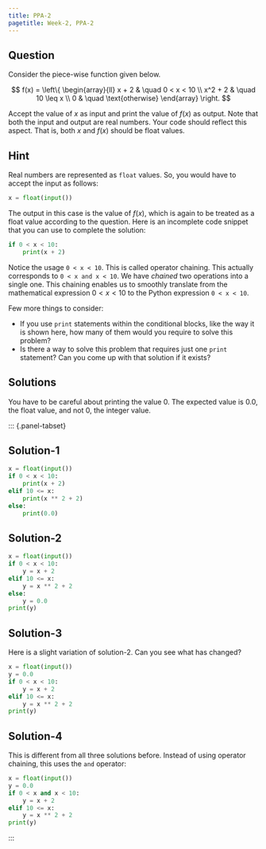 ```yaml
---
title: PPA-2
pagetitle: Week-2, PPA-2
---
```


## Question

Consider the piece-wise function given below.

$$
f(x) = \left\{
        \begin{array}{ll}
            x + 2 & \quad 0 < x < 10 \\
            x^2 + 2 & \quad 10 \leq x \\
            0 & \quad \text{otherwise}
        \end{array}
    \right.
$$

Accept the value of $x$ as input and print the value of $f(x)$ as output. Note that both the input and output are real numbers. Your code should reflect this aspect. That is, both $x$ and $f(x)$ should be float values.

## Hint

Real numbers are represented as `float` values. So, you would have to accept the input as follows:

```python
x = float(input())
```

The output in this case is the value of $f(x)$, which is again to be treated as a float value according to the question. Here is an incomplete code snippet that you can use to complete the solution:

```python
if 0 < x < 10:
    print(x + 2)
```

Notice the usage `0 < x < 10`. This is called operator chaining. This actually corresponds to `0 < x and x < 10`. We have *chained* two operations into a single one. This chaining enables us to smoothly translate from the mathematical expression $0 < x < 10$ to the Python expression `0 < x < 10`.

Few more things to consider:

- If you use `print` statements within the conditional blocks, like the way it is shown here, how many of them would you require to solve this problem?
- Is there a way to solve this problem that requires just one `print` statement? Can you come up with that solution if it exists?

## Solutions

You have to be careful about printing the value $0$. The expected value is $0.0$, the float value, and not $0$, the integer value.

::: {.panel-tabset}

## Solution-1

```python
x = float(input())
if 0 < x < 10:
    print(x + 2)
elif 10 <= x:
    print(x ** 2 + 2)
else:
    print(0.0)
```

## Solution-2

```python
x = float(input())
if 0 < x < 10:
    y = x + 2
elif 10 <= x:
    y = x ** 2 + 2
else:
    y = 0.0
print(y)
```

## Solution-3

Here is a slight variation of solution-2. Can you see what has changed?

```python
x = float(input())
y = 0.0
if 0 < x < 10:
    y = x + 2
elif 10 <= x:
    y = x ** 2 + 2
print(y)
```

## Solution-4

This is different from all three solutions before. Instead of using operator chaining, this uses the `and` operator:

```python
x = float(input())
y = 0.0
if 0 < x and x < 10:
    y = x + 2
elif 10 <= x:
    y = x ** 2 + 2
print(y)
```



:::
